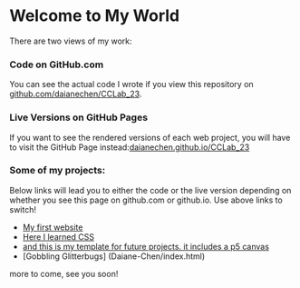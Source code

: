 # Welcome to My World

There are two views of my work: 

### Code on GitHub.com
You can see the actual code I wrote if you view this repository on [github.com/daianechen/CCLab_23](https://github.com/daianechen/CCLAB_23).

### Live Versions on GitHub Pages
If you want to see the rendered versions of each web project, you will have to visit the GitHub Page instead:[daianechen.github.io/CCLab_23](https://daianechen.github.io/CCLab_23) 

### Some of my projects:
Below links will lead you to either the code or the live version depending on whether you see this page on github.com or github.io. Use above links to switch!

- [My first website](first-website/index.html)
- [Here I learned CSS](web-with-style)
- [and this is my template for future projects. it includes a p5 canvas](template)
- [Gobbling Glitterbugs] (Daiane-Chen/index.html)

more to come, see you soon!
